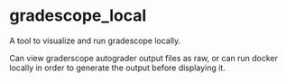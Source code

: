 # gradescope_local
A tool to visualize and run gradescope locally.

Can view graderscope autograder output files as raw, or can run docker locally
in order to generate the output before displaying it.
